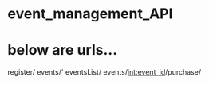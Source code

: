 # event_management_API
# below are urls...
register/
events/'
eventsList/
events/<int:event_id>/purchase/
